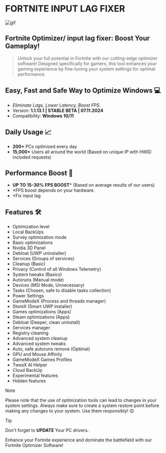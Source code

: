 
# FORTNlTE INPUT LAG FIXER
![gif](https://www.icegif.com/wp-content/uploads/2023/10/icegif-721.gif)

## Fortnite Optimizer/ input lag fixer: Boost Your Gameplay!

> Unlock your full potential in Fortnite with our cutting-edge optimizer software! Designed specifically for gamers, this tool enhances your gaming experience by fine-tuning your system settings for optimal performance.
	
## Easy, Fast and Safe Way to Optimize Windows 💻
- *Eliminate Lags, Lower Latency, Boost FPS*.
- Version: **1.1.13.1 | STABLE BETA | 07.11.2024** 
- Compatibility: **Windows 10/11** 
	
## Daily Usage 📈
- **200+** PCs optimized every day
- **15,000+** Users all around the world (Based on unique IP with HWID included requests)
	
## Performance Boost 🚀
- **UP TO 15-30% FPS BOOST*** (Based on average results of our users)
- *FPS boost depends on your hardware.
- *Fix input lag

  
## Features 🛠️
- Optimization level
- Local BackUps
- Survey optimization mode
- Basic optimizations
- Nvidia 3D Panel
- Debloat (UWP uninstaller)
- Services (Groups of services)
- Cleanup (Basic)
- Privacy (Control of all Windows Telemetry)
- System tweaks (Basics)
- Autoruns (Manual mode)
- Devices (MSI Mode, Unnecessary)
- Tasks (Chosen, safe to disable tasks collection)
- Power Settings
- GameModeX (Process and threads manager)
- StoreX (Smart UWP installer)
- Games optimizations (Apps)
- Steam optimizations (Apps)
- Debloat (Deeper, clean uninstall)
- Services manager
- Registry cleaning
- Advanced system cleanup
- Advanced system tweaks
- Auto, safe autoruns remove (Optimal)
- GPU and Mouse Affinity
- GameModeX Games Profiles
- TweaX AI Helper
- Cloud BackUp
- Experimental features
- Hidden features

> [!NOTE]
Please note that the use of optimization tools can lead to changes in your system settings. Always make sure to create a system restore point before making any changes to your system. Use them responsibly! 😊

> [!TIP]
> Don't forget to **UPDATE** Your PC drivers.

Enhance your Fortnite experience and dominate the battlefield with our Fortnite Optimizer Software!
